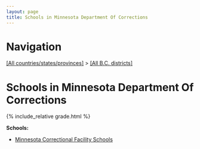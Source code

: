 ```yaml
---
layout: page
title: Schools in Minnesota Department Of Corrections
---
```

# Navigation

[[All countries/states/provinces]](../..) > [[All B.C. districts]](..)

# Schools in Minnesota Department Of Corrections

{% include_relative grade.html %}

**Schools:**

- [Minnesota Correctional Facility Schools](Minnesota_Correctional_Facility_Schools.md)
